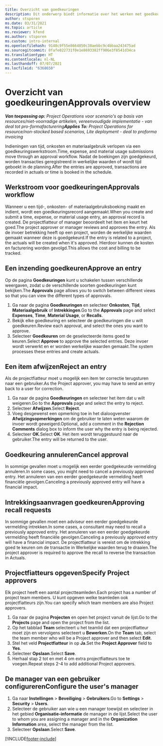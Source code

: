 ```yaml
---
title: Overzicht van goedkeuringen
description: Dit onderwerp biedt informatie over het werken met goedkeuringen in Project Operations.
author: stsporen
ms.date: 03/31/2021
ms.topic: article
ms.reviewer: kfend
ms.author: stsporen
ms.custom: intro-internal
ms.openlocfilehash: 9148c9f55e8664850c38aebbc9c4bbaa243475ad
ms.sourcegitcommit: 0fafe022731f0e1e8693382ff906e3f8541d34ca
ms.translationtype: HT
ms.contentlocale: nl-NL
ms.lasthandoff: 07/07/2021
ms.locfileid: "6368650"
---
```

# <a name="approvals-overview"></a><span data-ttu-id="48d04-103">Overzicht van goedkeuringen</span><span class="sxs-lookup"><span data-stu-id="48d04-103">Approvals overview</span></span>

<span data-ttu-id="48d04-104">_**Van toepassing op:** Project Operations voor scenario's op basis van resources/niet-voorradige artikelen, vereenvoudigde implementatie - van deal tot pro-formafacturering_</span><span class="sxs-lookup"><span data-stu-id="48d04-104">_**Applies To:** Project Operations for resource/non-stocked based scenarios, Lite deployment - deal to proforma invoicing_</span></span>

<span data-ttu-id="48d04-105">Indieningen van tijd, onkosten en materiaalgebruik verlopen via een goedkeuringswerkstroom.</span><span class="sxs-lookup"><span data-stu-id="48d04-105">Time, expense, and material usage submissions move through an approval workflow.</span></span> <span data-ttu-id="48d04-106">Nadat de boekingen zijn goedgekeurd, worden transacties geregistreerd in werkelijke waarden of wordt tijd geboekt in de planning.</span><span class="sxs-lookup"><span data-stu-id="48d04-106">After the entries are approved, transactions are recorded in actuals or time is booked in the schedule.</span></span>

## <a name="approvals-workflow"></a><span data-ttu-id="48d04-107">Werkstroom voor goedkeuringen</span><span class="sxs-lookup"><span data-stu-id="48d04-107">Approvals workflow</span></span>
<span data-ttu-id="48d04-108">Wanneer u een tijd-, onkosten- of materiaalgebruiksboeking maakt en indient, wordt een goedkeuringsrecord aangemaakt.</span><span class="sxs-lookup"><span data-stu-id="48d04-108">When you create and submit a time, expense, or material usage entry, an approval record is created.</span></span> <span data-ttu-id="48d04-109">De projectfiatteur of manager beoordeelt het item en keurt het goed.</span><span class="sxs-lookup"><span data-stu-id="48d04-109">The project approver or manager reviews and approves the entry.</span></span> <span data-ttu-id="48d04-110">Als de invoer betrekking heeft op een project, worden de werkelijke waarden gemaakt wanneer deze is goedgekeurd.</span><span class="sxs-lookup"><span data-stu-id="48d04-110">If the entry is related to a project, the actuals will be created when it's approved.</span></span> <span data-ttu-id="48d04-111">Hierdoor kunnen de kosten en facturering worden gevolgd.</span><span class="sxs-lookup"><span data-stu-id="48d04-111">This allows the cost and billing to be tracked.</span></span>

## <a name="approve-an-entry"></a><span data-ttu-id="48d04-112">Een inzending goedkeuren</span><span class="sxs-lookup"><span data-stu-id="48d04-112">Approve an entry</span></span>
<span data-ttu-id="48d04-113">Op de pagina **Goedkeuringen** kunt u schakelen tussen verschillende weergaven, zodat u de verschillende soorten goedkeuringen kunt bekijken.</span><span class="sxs-lookup"><span data-stu-id="48d04-113">The **Approvals** page allows you to switch between different views so that you can view the different types of approvals.</span></span>
  
1. <span data-ttu-id="48d04-114">Ga naar de pagina **Goedkeuringen** en selecteer **Onkosten**, **Tijd**, **Materiaalgebruik** of **Intrekkingen**.</span><span class="sxs-lookup"><span data-stu-id="48d04-114">Go to the **Approvals** page and select **Expenses**, **Time**, **Material Usage**, or **Recalls**.</span></span>
2. <span data-ttu-id="48d04-115">Bekijk elke goedkeuring en selecteer de goedkeuringen die u wilt goedkeuren.</span><span class="sxs-lookup"><span data-stu-id="48d04-115">Review each approval, and select the ones you want to approve.</span></span>
3. <span data-ttu-id="48d04-116">Selecteer **Goedkeuren** om de geselecteerde items goed te keuren.</span><span class="sxs-lookup"><span data-stu-id="48d04-116">Select **Approve** to approve the selected entries.</span></span>
<span data-ttu-id="48d04-117">Deze invoer wordt verwerkt en er worden werkelijke waarden gemaakt.</span><span class="sxs-lookup"><span data-stu-id="48d04-117">The system processes these entries and create actuals.</span></span>

## <a name="reject-an-entry"></a><span data-ttu-id="48d04-118">Een item afwijzen</span><span class="sxs-lookup"><span data-stu-id="48d04-118">Reject an entry</span></span>
<span data-ttu-id="48d04-119">Als de projectfiatteur moet u mogelijk een item ter correctie terugsturen naar een gebruiker.</span><span class="sxs-lookup"><span data-stu-id="48d04-119">As the Project approver, you may have to send an entry back to a user for correction.</span></span>
  
1. <span data-ttu-id="48d04-120">Ga naar de pagina **Goedkeuringen** en selecteer het item dat u wilt weigeren.</span><span class="sxs-lookup"><span data-stu-id="48d04-120">Go to the **Approvals** page and select the entry to reject.</span></span> 
2. <span data-ttu-id="48d04-121">Selecteer **Afwijzen**.</span><span class="sxs-lookup"><span data-stu-id="48d04-121">Select **Reject**.</span></span>
3. <span data-ttu-id="48d04-122">Voeg desgewenst een opmerking toe in het dialoogvenster **Afwijzingsopmerkingen** om de gebruiker te laten weten waarom de invoer wordt geweigerd.</span><span class="sxs-lookup"><span data-stu-id="48d04-122">Optional, add a comment in the **Rejection Comments** dialog box to inform the user why the entry is being rejected.</span></span>
4. <span data-ttu-id="48d04-123">Selecteer **OK**.</span><span class="sxs-lookup"><span data-stu-id="48d04-123">Select **OK**.</span></span> <span data-ttu-id="48d04-124">Het item wordt teruggestuurd naar de gebruiker.</span><span class="sxs-lookup"><span data-stu-id="48d04-124">The entry will be returned to the user.</span></span>
  
## <a name="cancel-approval"></a><span data-ttu-id="48d04-125">Goedkeuring annuleren</span><span class="sxs-lookup"><span data-stu-id="48d04-125">Cancel approval</span></span>
<span data-ttu-id="48d04-126">In sommige gevallen moet u mogelijk een eerder goedgekeurde vermelding annuleren.</span><span class="sxs-lookup"><span data-stu-id="48d04-126">In some cases, you might need to cancel a previously approved entry.</span></span> <span data-ttu-id="48d04-127">Het annuleren van een eerder goedgekeurde vermelding heeft financiële gevolgen.</span><span class="sxs-lookup"><span data-stu-id="48d04-127">Canceling a previously approved entry will have a financial impact.</span></span> 

## <a name="approving-recall-requests"></a><span data-ttu-id="48d04-128">Intrekkingsaanvragen goedkeuren</span><span class="sxs-lookup"><span data-stu-id="48d04-128">Approving recall requests</span></span>
<span data-ttu-id="48d04-129">In sommige gevallen moet een adviseur een eerder goedgekeurde vermelding intrekken.</span><span class="sxs-lookup"><span data-stu-id="48d04-129">In some cases, a consultant may need to recall a previously approved entry.</span></span> <span data-ttu-id="48d04-130">Het annuleren van een eerder goedgekeurde vermelding heeft financiële gevolgen.</span><span class="sxs-lookup"><span data-stu-id="48d04-130">Canceling a previously approved entry will have a financial impact.</span></span> <span data-ttu-id="48d04-131">De projectfiatteur is vereist om de intrekking goed te keuren om de transactie in Werkelijke waarden terug te draaien.</span><span class="sxs-lookup"><span data-stu-id="48d04-131">The project approver is required to approve the recall to reverse the transaction in Actuals.</span></span>

## <a name="specify-project-approvers"></a><span data-ttu-id="48d04-132">Projectfiatteurs opgeven</span><span class="sxs-lookup"><span data-stu-id="48d04-132">Specify Project approvers</span></span>
<span data-ttu-id="48d04-133">Elk project heeft een aantal projectteamleden.</span><span class="sxs-lookup"><span data-stu-id="48d04-133">Each project has a number of project team members.</span></span> <span data-ttu-id="48d04-134">U kunt opgeven welke teamleden ook projectfiatteurs zijn.</span><span class="sxs-lookup"><span data-stu-id="48d04-134">You can specify which team members are also Project approvers.</span></span>

1. <span data-ttu-id="48d04-135">Ga naar de pagina **Projecten** en open het project vanuit de lijst.</span><span class="sxs-lookup"><span data-stu-id="48d04-135">Go to the **Projects** page and open the project from the list.</span></span>
2. <span data-ttu-id="48d04-136">Op het tabblad **Team** selecteert u het teamlid dat een projectfiatteur moet zijn en vervolgens selecteert u **Bewerken**.</span><span class="sxs-lookup"><span data-stu-id="48d04-136">On the **Team** tab, select the team member who will be a Project approver and then select **Edit**.</span></span>
3. <span data-ttu-id="48d04-137">Stel het veld **Projectfiatteur** in op **Ja**.</span><span class="sxs-lookup"><span data-stu-id="48d04-137">Set the **Project Approver** field to **Yes**.</span></span>
4. <span data-ttu-id="48d04-138">Selecteer **Opslaan**.</span><span class="sxs-lookup"><span data-stu-id="48d04-138">Select **Save**.</span></span>
5. <span data-ttu-id="48d04-139">Herhaal stap 2 tot en met 4 om extra projectfiatteurs toe te voegen.</span><span class="sxs-lookup"><span data-stu-id="48d04-139">Repeat steps 2-4 to add additional Project approvers.</span></span>

## <a name="configure-the-users-manager"></a><span data-ttu-id="48d04-140">De manager van een gebruiker configureren</span><span class="sxs-lookup"><span data-stu-id="48d04-140">Configure the user's manager</span></span>

1. <span data-ttu-id="48d04-141">Ga naar **Instellingen** > **Beveiliging** > **Gebruikers**.</span><span class="sxs-lookup"><span data-stu-id="48d04-141">Go to **Settings** > **Security** > **Users**.</span></span>
2. <span data-ttu-id="48d04-142">Selecteer de gebruiker aan wie u een manager toewijst en selecteer in het gebied **Organisatie-informatie** de manager in de lijst.</span><span class="sxs-lookup"><span data-stu-id="48d04-142">Select the user to whom you are assigning a manager and in the **Organization Information** area, select the manager from the list.</span></span> 
3. <span data-ttu-id="48d04-143">Selecteer **Opslaan**.</span><span class="sxs-lookup"><span data-stu-id="48d04-143">Select **Save**.</span></span>




[!INCLUDE[footer-include](../includes/footer-banner.md)]
